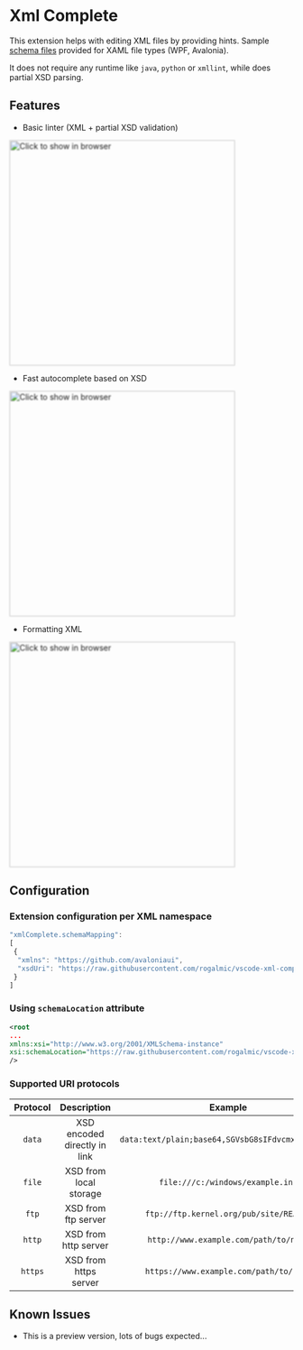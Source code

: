 # Xml Complete

This extension helps with editing XML files by providing hints. Sample [schema files](https://github.com/rogalmic/vscode-xml-complete/tree/master/test) provided for XAML file types (WPF, Avalonia).

It does not require any runtime like `java`, `python` or `xmllint`, while does partial XSD parsing.

## Features

- Basic linter (XML + partial XSD validation)

[<img src="https://raw.githubusercontent.com/rogalmic/vscode-xml-complete/gif/images/vscode-xml-complete-linter.png" width="400" style="filter: blur(1px); " title="Click to show in browser"/>](https://raw.githubusercontent.com/rogalmic/vscode-xml-complete/gif/images/vscode-xml-complete-linter.png)

- Fast autocomplete based on XSD

[<img src="https://raw.githubusercontent.com/rogalmic/vscode-xml-complete/gif/images/vscode-xml-complete-complete.png" width="400" style="filter: blur(1px); " title="Click to show in browser"/>](https://raw.githubusercontent.com/rogalmic/vscode-xml-complete/gif/images/vscode-xml-complete-complete.png)

- Formatting XML

[<img src="https://raw.githubusercontent.com/rogalmic/vscode-xml-complete/gif/images/vscode-xml-complete-format.png" width="400" style="filter: blur(1px); " title="Click to show in browser"/>](https://raw.githubusercontent.com/rogalmic/vscode-xml-complete/gif/images/vscode-xml-complete-format.png)

## Configuration

### Extension configuration per XML namespace
```javascript
"xmlComplete.schemaMapping":
[
 {
  "xmlns": "https://github.com/avaloniaui",
  "xsdUri": "https://raw.githubusercontent.com/rogalmic/vscode-xml-complete/master/test/Avalonia/AvaloniaXamlSchema.xsd"
 }
]
```
### Using `schemaLocation` attribute
```xml
<root
...
xmlns:xsi="http://www.w3.org/2001/XMLSchema-instance"
xsi:schemaLocation="https://raw.githubusercontent.com/rogalmic/vscode-xml-complete/master/test/Avalonia/AvaloniaXamlSchema.xsd"
/>
```

### Supported URI protocols

| Protocol  | Description                     | Example
|:---------:|:-------------------------------:|:---------------------------------:
| `data`    | XSD encoded directly in link    | `data:text/plain;base64,SGVsbG8sIFdvcmxkIQ%3D%3D`
| `file`    | XSD from local storage          | `file:///c:/windows/example.ini`
| `ftp`     | XSD from ftp server             | `ftp://ftp.kernel.org/pub/site/README`
| `http`    | XSD from http server            | `http://www.example.com/path/to/name`
| `https`   | XSD from https server           | `https://www.example.com/path/to/name`


## Known Issues

- This is a preview version, lots of bugs expected...

